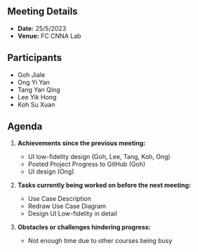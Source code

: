 ## Meeting Details
- **Date:** 25/5/2023
- **Venue:** FC CNNA Lab

## Participants
- Goh Jiale
- Ong Yi Yan
- Tang Yan Qing
- Lee Yik Hong
- Koh Su Xuan

## Agenda
1. **Achievements since the previous meeting:**
   - UI low-fidelity design (Goh, Lee, Tang, Koh, Ong)
   - Posted Project Progress to GitHub (Goh)
   - UI design (Ong)

2. **Tasks currently being worked on before the next meeting:**
   - Use Case Description
   - Redraw Use Case Diagram
   - Design UI Low-fidelity in detail

3. **Obstacles or challenges hindering progress:**
   - Not enough time due to other courses being busy


